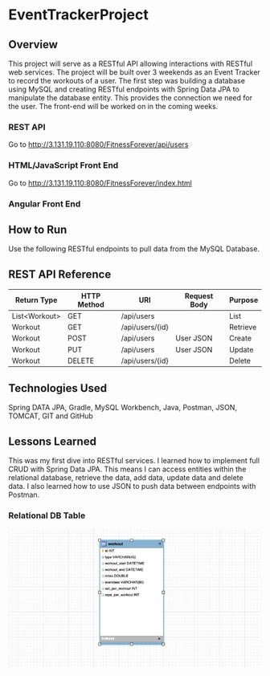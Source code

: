 # EventTrackerProject


## Overview
This project will serve as a RESTful API allowing interactions with RESTful web services.
The project will be built over 3 weekends as an Event Tracker to record the workouts of a user. The first step was building a database using MySQL and creating RESTful endpoints with Spring Data JPA to manipulate the database entity. This provides the connection we need for the user. The front-end will be worked on in the coming weeks.


### REST API
Go to http://3.131.19.110:8080/FitnessForever/api/users

### HTML/JavaScript Front End
Go to http://3.131.19.110:8080/FitnessForever/index.html

### Angular Front End

## How to Run
Use the following RESTful endpoints to pull data from the MySQL Database.

## REST API Reference
|Return Type      | HTTP Method | URI             | Request Body |  Purpose   |
|-----------------|-------------|-----------------|--------------|------------|
| List\<Workout\> | GET         | /api/users      |              |  List      |
| Workout         | GET         | /api/users/{id} |              |  Retrieve  |
| Workout         | POST        | /api/users      |  User JSON   |  Create    |
| Workout         | PUT         | /api/users      |  User JSON   |  Update    |
| Workout         | DELETE      | /api/users/{id} |              |  Delete    |
## Technologies Used
Spring DATA JPA, Gradle, MySQL Workbench, Java, Postman, JSON, TOMCAT, GIT and GitHub
## Lessons Learned
This was my first dive into RESTful services. I learned how to implement full CRUD with Spring Data JPA. This means I can access entities within the relational database, retrieve the data, add data, update data and delete data. I also learned how to use JSON to push data between endpoints with Postman.

### Relational DB Table
<p>
<img src="tables.jpg" alt="DB Table" align="center"/>
</p>
